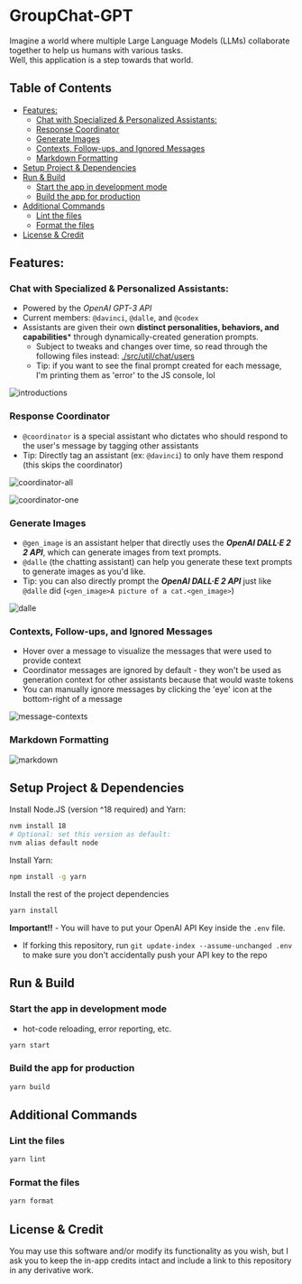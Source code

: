 # GroupChat-GPT

Imagine a world where multiple Large Language Models (LLMs) collaborate together to help us humans with various tasks.  
Well, this application is a step towards that world.

<!-- START doctoc generated TOC please keep comment here to allow auto update -->
<!-- DON'T EDIT THIS SECTION, INSTEAD RE-RUN doctoc TO UPDATE -->
## Table of Contents

- [Features:](#features)
  - [Chat with Specialized & Personalized Assistants:](#chat-with-specialized--personalized-assistants)
  - [Response Coordinator](#response-coordinator)
  - [Generate Images](#generate-images)
  - [Contexts, Follow-ups, and Ignored Messages](#contexts-follow-ups-and-ignored-messages)
  - [Markdown Formatting](#markdown-formatting)
- [Setup Project & Dependencies](#setup-project--dependencies)
- [Run & Build](#run--build)
  - [Start the app in development mode](#start-the-app-in-development-mode)
  - [Build the app for production](#build-the-app-for-production)
- [Additional Commands](#additional-commands)
  - [Lint the files](#lint-the-files)
  - [Format the files](#format-the-files)
- [License & Credit](#license--credit)

<!-- END doctoc generated TOC please keep comment here to allow auto update -->

## Features:

### Chat with Specialized & Personalized Assistants:
- Powered by the *OpenAI GPT-3 API*
- Current members: `@davinci`, `@dalle`, and `@codex`
- Assistants are given their own **distinct personalities, behaviors, and capabilities*** through dynamically-created generation prompts.
  - Subject to tweaks and changes over time, so read through the following files instead: [./src/util/chat/users](./src/util/chat/users)
  - Tip: if you want to see the final prompt created for each message, I'm printing them as 'error' to the JS console, lol
  
![introductions](https://user-images.githubusercontent.com/14914491/214446651-dc36ffe6-709a-4838-b5b7-df14eb1af72e.png)

### Response Coordinator
- `@coordinator` is a special assistant who dictates who should respond to the user's message by tagging other assistants
- Tip: Directly tag an assistant (ex: `@davinci`) to only have them respond (this skips the coordinator)

![coordinator-all](https://user-images.githubusercontent.com/14914491/214447142-4d254aee-1ba6-4c95-b562-159137c7c0b9.png)

![coordinator-one](https://user-images.githubusercontent.com/14914491/214447271-36895aac-4361-431f-b35b-f0bb30c8a958.png)

### Generate Images
- `@gen_image` is an assistant helper that directly uses the ***OpenAI DALL·E 2 2 API***, which can generate images from text prompts.
- `@dalle` (the chatting assistant) can help you generate these text prompts to generate images as you'd like.
- Tip: you can also directly prompt the ***OpenAI DALL·E 2 API*** just like `@dalle` did (`<gen_image>A picture of a cat.<gen_image>`)

![dalle](https://user-images.githubusercontent.com/14914491/214467854-54d2b106-9e67-410b-846d-932510067157.png)

### Contexts, Follow-ups, and Ignored Messages
- Hover over a message to visualize the messages that were used to provide context
- Coordinator messages are ignored by default - they won't be used as generation context for other assistants because that would waste tokens
- You can manually ignore messages by clicking the 'eye' icon at the bottom-right of a message

![message-contexts](https://user-images.githubusercontent.com/14914491/214448848-2db88455-5063-49e7-8942-c66772228863.gif)

### Markdown Formatting

![markdown](https://user-images.githubusercontent.com/14914491/214452561-dcaaa582-2340-47f8-8061-2dfd44d21d1b.png)

## Setup Project & Dependencies

Install Node.JS (version ^18 required) and Yarn:

```bash
nvm install 18
# Optional: set this version as default:
nvm alias default node
```

Install Yarn:

```bash
npm install -g yarn
```

Install the rest of the project dependencies

```bash
yarn install
```

**Important!!** - You will have to put your OpenAI API Key inside the `.env` file.

- If forking this repository, run `git update-index --assume-unchanged .env` to make sure you don't accidentally push
  your API key to the repo

## Run & Build

### Start the app in development mode

- hot-code reloading, error reporting, etc.

```bash
yarn start
```

### Build the app for production

```bash
yarn build
```

## Additional Commands

### Lint the files

```bash
yarn lint
```

### Format the files

```bash
yarn format
```

## License & Credit

You may use this software and/or modify its functionality as you wish, but I ask you to keep the in-app credits intact
and include a link to this repository in any derivative work.

